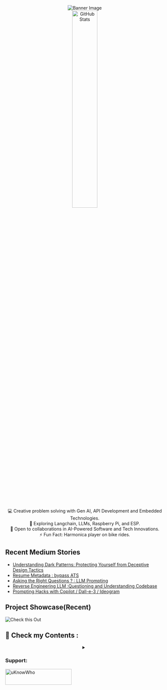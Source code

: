 <div align="center">
  <img src="https://github.com/mdabir1203/mdabir1203/assets/66947064/dc33981c-00bf-42e4-a644-06d63ecc16d7" alt="Banner Image" />
  
</div>

<div align="center">
  <img src="https://streak-stats.demolab.com?user=mdabir1203&theme=monokai-metallian&hide_border=true&border_radius=3&locale=de&date_format=M%20j%5B%2C%20Y%5D&mode=weekly" alt="GitHub Stats" width="40%" height="40%" />
</div>

<p style="text-align: center;">

<div align="center">
💻 Creative problem solving with Gen AI, API Development and Embedded Technologies.<br>
🌱 Exploring Langchain, LLMs, Raspberry Pi, and ESP.<br>
🚀 Open to collaborations in AI-Powered Software and Tech Innovations.<br>
⚡ Fun Fact: Harmonica player on bike rides. 
</p>
</div>



## Recent Medium Stories

<!-- BLOG-POST-LIST:START -->
- [Understanding Dark Patterns: Protecting Yourself from Deceptive Design Tactics](https://medium.com/@md.abir1203/understanding-dark-patterns-protecting-yourself-from-deceptive-design-tactics-4825d9c712f2?source=rss-b62bf3bb75c7------2)
- [Resume Metadata : bypass ATS](https://medium.com/@md.abir1203/resume-metadata-bypass-ats-c82b96284cdc?source=rss-b62bf3bb75c7------2)
- [Asking the Right Questions ? : LLM Prompting](https://medium.com/@md.abir1203/asking-the-right-questions-llm-prompting-01e7d52cfb9d?source=rss-b62bf3bb75c7------2)
- [Reverse Engineering LLM :Questioning and Understanding Codebase](https://medium.com/@md.abir1203/reverse-engineering-llm-questioning-and-understanding-codebase-a54b343cff72?source=rss-b62bf3bb75c7------2)
- [Prompting Hacks with Copilot / Dall-e-3 / Ideogram](https://medium.com/@md.abir1203/prompting-hacks-with-copilot-dall-e-3-ideogram-71b20b395d34?source=rss-b62bf3bb75c7------2)
<!-- BLOG-POST-LIST:END -->

## Project Showcase(Recent)
![Check this Out](https://github.com/mdabir1203/mdabir1203/assets/66947064/7a135765-a260-4183-8039-7879b0986a67)




## 👀 Check my Contents :


<div align="center">
<details>
 <summary></summary>
    <video src="https://github.com/mdabir1203/mdabir1203/assets/66947064/0d8e4dda-c4e2-48d7-b74f-ffedb2a30377" controls alt="Are you CringeWorthy?">
    </video>
    <figcaption>4r3 y0u Cr1n63W0r7hy?</figcaption>
  <a href="https://abir4.gumroad.com/l/dbnrjo" target="_blank">
  <img src="https://buymyproduct.png" alt="Buy Here">
</a>
</details>
</div>




**<h3 align="left">Support:</h3>**
<p><a href="https://www.buymeacoffee.com/uKnowWho"> <img align="left" src="https://cdn.buymeacoffee.com/buttons/v2/default-yellow.png" height="50" width="210" alt="uKnowWho" /></a></p><br><br>



